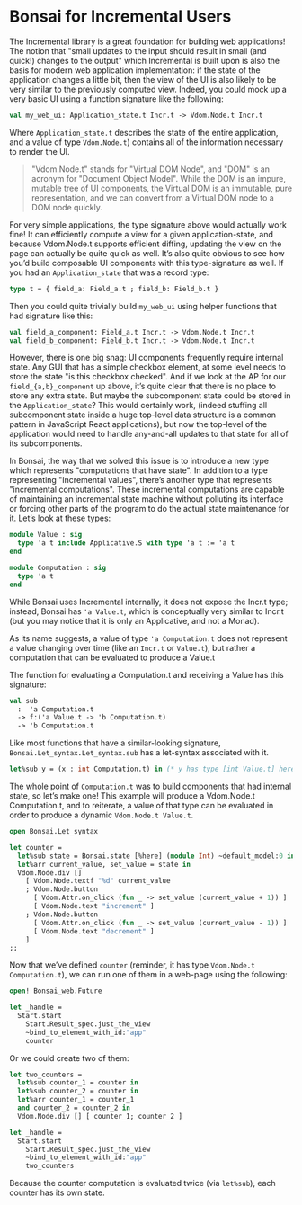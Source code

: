# Bonsai for Incremental Users

The Incremental library is a great foundation for building web applications!
The notion that "small updates to the input should result in small (and quick!)
changes to the output" which Incremental is built upon is also the basis for
modern web application implementation: if the state of the application changes
a little bit, then the view of the UI is also likely to be very similar to the
previously computed view.  Indeed, you could mock up a very basic UI using a
function signature like the following:

```ocaml
val my_web_ui: Application_state.t Incr.t -> Vdom.Node.t Incr.t
```

Where `Application_state.t` describes the state of the entire application, and
a value of type `Vdom.Node.t`) contains all of the information necessary to
render the UI.

> "Vdom.Node.t" stands for "Virtual DOM Node", and "DOM" is an acronym for
> "Document Object Model".  While the DOM is an impure, mutable tree of UI
> components, the Virtual DOM is an immutable, pure representation, and we can
> convert from a Virtual DOM node to a DOM node quickly.

For very simple applications, the type signature above would actually work
fine!  It can efficiently compute a view for a given application-state, and
because Vdom.Node.t supports efficient diffing, updating the view on the page
can actually be quite quick as well.  It’s also quite obvious to see how you’d
build composable UI components with this type-signature as well.  If you had an
`Application_state` that was a record type:

```ocaml
type t = { field_a: Field_a.t ; field_b: Field_b.t }
```

Then you could quite trivially build `my_web_ui` using helper functions that had
signature like this:

```ocaml
val field_a_component: Field_a.t Incr.t -> Vdom.Node.t Incr.t
val field_b_component: Field_b.t Incr.t -> Vdom.Node.t Incr.t
```

However, there is one big snag: UI components frequently require internal
state.  Any GUI that has a simple checkbox element, at some level needs to
store the state "is this checkbox checked".  And if we look at the AP for our
`field_{a,b}_component` up above, it’s quite clear that there is no place to
store any extra state.  But maybe the subcomponent state could be stored in the
`Application_state`?  This would certainly work, (indeed stuffing all
subcomponent state inside a huge top-level data structure is a common pattern
in JavaScript React applications), but now the top-level of the application
would need to handle any-and-all updates to that state for all of its
subcomponents.

In Bonsai, the way that we solved this issue is to introduce a new type which
represents "computations that have state".  In addition to a type representing
"Incremental values", there’s another type that represents "incremental
computations".  These incremental computations are capable of maintaining an
incremental state machine without polluting its interface or forcing other
parts of the program to do the actual state maintenance for it.  Let’s look at
these types:

```ocaml
module Value : sig
  type 'a t include Applicative.S with type 'a t := 'a t
end

module Computation : sig
  type 'a t
end
```

While Bonsai uses Incremental internally, it does not expose the Incr.t type;
instead, Bonsai has `'a Value.t`, which is conceptually very similar to Incr.t
(but you may notice that it is only an Applicative, and not a Monad).

As its name suggests, a value of type `'a Computation.t` does not represent a
value changing over time (like an `Incr.t` or `Value.t`), but rather a
computation that can be evaluated to produce a Value.t

The function for evaluating a Computation.t and receiving a Value has this
signature:

```ocaml
val sub
  :  'a Computation.t
  -> f:('a Value.t -> 'b Computation.t)
  -> 'b Computation.t
```

Like most functions that have a similar-looking signature,
`Bonsai.Let_syntax.Let_syntax.sub` has a let-syntax associated with it.

```ocaml
let%sub y = (x : int Computation.t) in (* y has type [int Value.t] here *)
```

The whole point of `Computation.t` was to build components that had internal
state, so let’s make one!  This example will produce a Vdom.Node.t
Computation.t, and to reiterate, a value of that type can be evaluated in order
to produce a dynamic `Vdom.Node.t Value.t`.

```ocaml
open Bonsai.Let_syntax

let counter =
  let%sub state = Bonsai.state [%here] (module Int) ~default_model:0 in
  let%arr current_value, set_value = state in
  Vdom.Node.div []
    [ Vdom.Node.textf "%d" current_value
    ; Vdom.Node.button
      [ Vdom.Attr.on_click (fun _ -> set_value (current_value + 1)) ]
      [ Vdom.Node.text "increment" ]
    ; Vdom.Node.button
      [ Vdom.Attr.on_click (fun _ -> set_value (current_value - 1)) ]
      [ Vdom.Node.text "decrement" ]
    ]
;;
```

Now that we’ve defined `counter` (reminder, it has type `Vdom.Node.t
Computation.t`), we can run one of them in a web-page using the following:

```ocaml
open! Bonsai_web.Future

let _handle =
  Start.start
    Start.Result_spec.just_the_view
    ~bind_to_element_with_id:"app"
    counter
```

Or we could create two of them:

```ocaml
let two_counters =
  let%sub counter_1 = counter in
  let%sub counter_2 = counter in
  let%arr counter_1 = counter_1
  and counter_2 = counter_2 in
  Vdom.Node.div [] [ counter_1; counter_2 ]

let _handle =
  Start.start
    Start.Result_spec.just_the_view
    ~bind_to_element_with_id:"app"
    two_counters
```

Because the counter computation is evaluated twice (via `let%sub`), each
counter has its own state.
